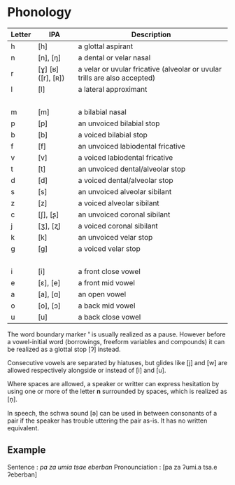 # Phonology

| Letter | IPA                               | Description                       |
| ------ | --------------------------------- | --------------------------------- |
| h      | \[h\]                             | a glottal aspirant                |
| n      | \[n\], \[ŋ\]                      | a dental or velar nasal           |
| r      | \[ɣ\] \[ʁ\] (\[r\], \[ʀ\])        | a velar or uvular fricative (alveolar or uvular trills are also accepted) |
| l      | \[l\]                             | a lateral approximant             |
| &nbsp; |                                   |                                   |
| m      | \[m\]                             | a bilabial nasal                  |
| p      | \[p\]                             | an unvoiced bilabial stop         |
| b      | \[b\]                             | a voiced bilabial stop            |
| f      | \[f\]                             | an unvoiced labiodental fricative |
| v      | \[v\]                             | a voiced labiodental fricative    |
| t      | \[t\]                             | an unvoiced dental/alveolar stop  |
| d      | \[d\]                             | a voiced dental/alveolar stop     |
| s      | \[s\]                             | an unvoiced alveolar sibilant     |
| z      | \[z\]                             | a voiced alveolar sibilant        |
| c      | \[ʃ\], \[ʂ\]                      | an unvoiced coronal sibilant      |
| j      | \[ʒ\], \[ʐ\]                      | a voiced coronal sibilant         |
| k      | \[k\]                             | an unvoiced velar stop            |
| g      | \[ɡ\]                             | a voiced velar stop               |
| &nbsp; |                                   |                                   |
| i      | \[i\]                             | a front close vowel               |
| e      | \[ɛ\], \[e\]                      | a front mid vowel                 |
| a      | \[a\], \[ɑ\]                      | an open vowel                     |
| o      | \[o\], \[ɔ\]                      | a back mid vowel                  |
| u      | \[u\]                             | a back close vowel                |

The word boundary marker __'__ is usually realized as a pause. However before a
vowel-initial word (borrowings, freeform variables and compounds) it can be
realized as a glottal stop \[ʔ\] instead.

Consecutive vowels are separated by hiatuses, but glides like \[j\] and \[w\]
are allowed respectively alongside or instead of \[i\] and \[u\].

Where spaces are allowed, a speaker or writter can express hesitation by using
one or more of the letter __n__ surrounded by spaces, which is realized as \[n̩\].

In speech, the schwa sound \[ə\] can be used in between consonants of a pair if
the speaker has trouble uttering the pair as-is. It has no written equivalent.

## Example

Sentence : _pa za umia tsae eberban_
Pronounciation : \[pa za ʔumi.a tsa.e ʔeberban\]
